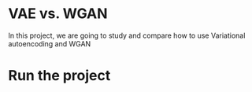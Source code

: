 # VAE vs. WGAN

In this project, we are going to study and compare how to use Variational autoencoding and WGAN

# Run the project 
